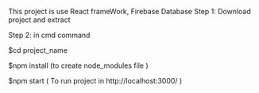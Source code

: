 This project is use React frameWork, Firebase Database
Step 1: Download project and extract

Step 2: in cmd command

$cd project_name

$npm install (to create node_modules file )

$npm start ( To run project in http://localhost:3000/ )
